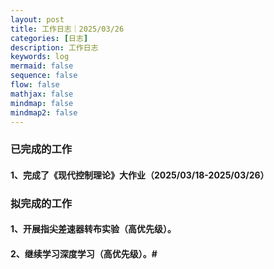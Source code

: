 ```yaml
---
layout: post
title: 工作日志｜2025/03/26
categories: [日志]
description: 工作日志
keywords: log
mermaid: false
sequence: false
flow: false
mathjax: false
mindmap: false
mindmap2: false
---
```

### 已完成的工作

#### 1、完成了《现代控制理论》大作业（2025/03/18-2025/03/26）


### 拟完成的工作

#### 1、开展指尖差速器转布实验（高优先级）。

#### 2、继续学习深度学习（高优先级）。#

